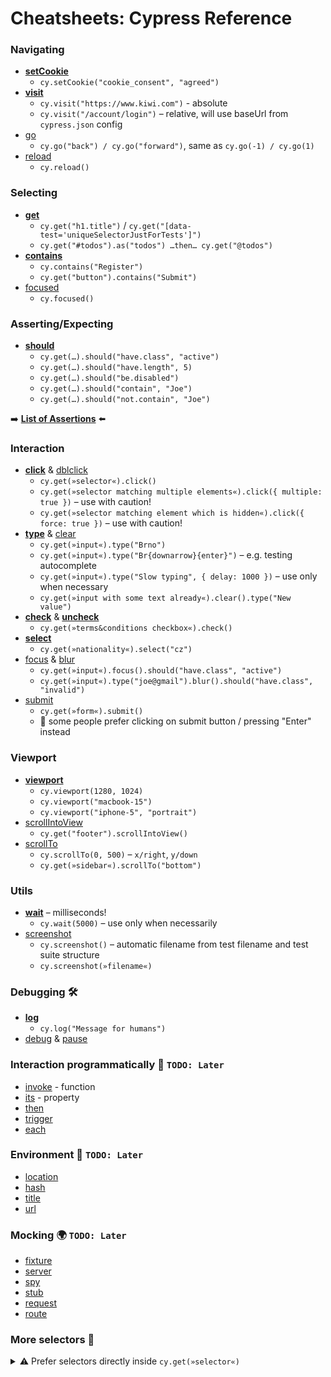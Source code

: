 # Cheatsheets: Cypress Reference

### Navigating

* ️[**setCookie**](https://docs.cypress.io/api/commands/setcookie.html)
  * `cy.setCookie("cookie_consent", "agreed")`
* [**visit**](https://docs.cypress.io/api/commands/visit.html)
  * `cy.visit("https://www.kiwi.com")` - absolute
  * `cy.visit("/account/login")` – relative, will use baseUrl from `cypress.json` config
* [go](https://docs.cypress.io/api/commands/go.html)
  * `cy.go("back") / cy.go("forward")`, same as `cy.go(-1) / cy.go(1)`
* [reload](https://docs.cypress.io/api/commands/reload.html)
  * `cy.reload()`

### Selecting

* ️[**get**](https://docs.cypress.io/api/commands/get.html)
  * `cy.get("h1.title")` / `cy.get("[data-test='uniqueSelectorJustForTests']")`
  * `cy.get("#todos").as("todos") …then… cy.get("@todos")`
* [**️contains**](https://docs.cypress.io/api/commands/contains.html)
  * `cy.contains("Register")`
  * `cy.get("button").contains("Submit")`
* [focused](https://docs.cypress.io/api/commands/focused.html)
  * `cy.focused()`

### Asserting/Expecting

* [**should**](https://docs.cypress.io/api/commands/should.html)
  * `cy.get(…).should("have.class", "active")`
  * `cy.get(…).should("have.length", 5)`
  * `cy.get(…).should("be.disabled")`
  * `cy.get(…).should("contain", "Joe")`
  * `cy.get(…).should("not.contain", "Joe")`

➡️ [**List of Assertions**](https://docs.cypress.io/guides/references/assertions.html#BDD-Assertions) ⬅️

### Interaction

* [**click**](https://docs.cypress.io/api/commands/click.html) & [dblclick](https://docs.cypress.io/api/commands/dblclick.html)
  * `cy.get(»selector«).click()`
  * `cy.get(»selector matching multiple elements«).click({ multiple: true })` – use with caution!
  * `cy.get(»selector matching element which is hidden«).click({ force: true })` – use with caution!
* [**type**](https://docs.cypress.io/api/commands/type.html) & [clear](https://docs.cypress.io/api/commands/clear.html)
  * `cy.get(»input«).type("Brno")`
  * `cy.get(»input«).type("Br{downarrow}{enter}")` – e.g. testing autocomplete
  * `cy.get(»input«).type("Slow typing", { delay: 1000 })` – use only when necessary
  * `cy.get(»input with some text already«).clear().type("New value")`
* [**check**](https://docs.cypress.io/api/commands/check.html) & [**uncheck**](https://docs.cypress.io/api/commands/uncheck.html)
  * `cy.get(»terms&conditions checkbox«).check()`
* [**select**](https://docs.cypress.io/api/commands/select.html)
  * `cy.get(»nationality«).select("cz")`
* [focus](https://docs.cypress.io/api/commands/focus.html) & [blur](https://docs.cypress.io/api/commands/blur.html)
  * `cy.get(»input«).focus().should("have.class", "active")`
  * `cy.get(»input«).type("joe@gmail").blur().should("have.class", "invalid")`
* [submit](https://docs.cypress.io/api/commands/submit.html)
  * `cy.get(»form«).submit()`
  * 🐨 some people prefer clicking on submit button / pressing "Enter" instead

### Viewport

* [**viewport**](https://docs.cypress.io/api/commands/viewport.html)
  * `cy.viewport(1280, 1024)`
  * `cy.viewport("macbook-15")`
  * `cy.viewport("iphone-5", "portrait")`
* [scrollIntoView](https://docs.cypress.io/api/commands/scrollintoview.html)
  * `cy.get("footer").scrollIntoView()`
* [scrollTo](https://docs.cypress.io/api/commands/scrollto.html)
  * `cy.scrollTo(0, 500)` – `x/right`, `y/down`
  * `cy.get(»sidebar«).scrollTo("bottom")`

### Utils

* [**wait**](https://docs.cypress.io/api/commands/wait.html) – milliseconds!
  * `cy.wait(5000)` – use only when necessarily
* [screenshot](https://docs.cypress.io/api/commands/screenshot.html)
  * `cy.screenshot()` – automatic filename from test filename and test suite structure
  * `cy.screenshot(»filename«)`

### Debugging 🛠

* [**log**](https://docs.cypress.io/api/commands/log.html)
  * `cy.log("Message for humans")`
* [debug](https://docs.cypress.io/api/commands/debug.html) & [pause](https://docs.cypress.io/api/commands/pause.html)

### Interaction programmatically 🤖 `TODO: Later`

* [invoke](https://docs.cypress.io/api/commands/invoke.html) - function
* [its](https://docs.cypress.io/api/commands/its.html) - property
* [then](https://docs.cypress.io/api/commands/then.html)
* [trigger](https://docs.cypress.io/api/commands/trigger.html)
* [each](https://docs.cypress.io/api/commands/each.html)

### Environment 🤖 `TODO: Later`

* [location](https://docs.cypress.io/api/commands/location.html)
* [hash](https://docs.cypress.io/api/commands/hash.html)
* [title](https://docs.cypress.io/api/commands/title.html)
* [url](https://docs.cypress.io/api/commands/url.html)

### Mocking 🌍 `TODO: Later`

* [fixture](https://docs.cypress.io/api/commands/fixture.html)
* [server](https://docs.cypress.io/api/commands/server.html)
* [spy](https://docs.cypress.io/api/commands/spy.html)
* [stub](https://docs.cypress.io/api/commands/stub.html)
* [request](https://docs.cypress.io/api/commands/request.html)
* [route](https://docs.cypress.io/api/commands/route.html)

### More selectors 🙈

<details>
<summary>⚠️ Prefer selectors directly inside <code>cy.get(»selector«)</code></summary>

| 😐                                    | 🤩                                |
| ------------------------------------- | --------------------------------- |
| `cy.get("button").first()`            | `cy.get("button:first")`          |
| `cy.get("button").eq(3)`              | `cy.get("button:eq(3)")`          |
| `cy.get("button").not(".unwanted")`   | `cy.get("button:not(.unwanted)")` |
| `cy.get("»modal«").find(»close btn«)` | `cy.get("»modal« »close btn«")`   |
| `cy.get("tr").filter(".odd")`         | `cy.get("tr.odd")`                |

* [first](https://docs.cypress.io/api/commands/first.html) & [last](https://docs.cypress.io/api/commands/last.html) & [eq](https://docs.cypress.io/api/commands/eq.html)
* [filter](https://docs.cypress.io/api/commands/filter.html)
* [not](https://docs.cypress.io/api/commands/not.html)
* [find](https://docs.cypress.io/api/commands/find.html)
* [closest](https://docs.cypress.io/api/commands/closest.html)
* [parent](https://docs.cypress.io/api/commands/parent.html)
* [parents](https://docs.cypress.io/api/commands/parents.html)
* [parentsUntil](https://docs.cypress.io/api/commands/parentsuntil.html)
* [children](https://docs.cypress.io/api/commands/children.html)
* [siblings](https://docs.cypress.io/api/commands/siblings.html)
* [prev](https://docs.cypress.io/api/commands/prev.html)/[prevAll](https://docs.cypress.io/api/commands/prevall.html)/[prevUntil](https://docs.cypress.io/api/commands/prevuntil.html) & [next](https://docs.cypress.io/api/commands/next.html)/[nextAll](https://docs.cypress.io/api/commands/nextall.html)/[nextUntil](https://docs.cypress.io/api/commands/nextuntil.html)

</details>
